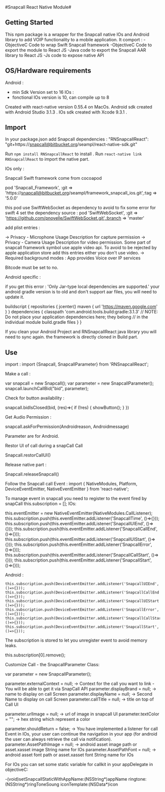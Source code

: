#Snapcall React Native Module#

## Getting Started ##

This npm package is a wrapper for the Snapcall native IOs and Android library to add VOIP functionality to a mobile application.
It comport :
  -ObjectiveC Code to wrap Swift Snapcall framework
  -ObjectiveC Code to export the module to React JS
  -Java code to export the Snapcall AAR library to React JS
  -Js code to expose native API

## OS/Hardware requirements ##

Android :
  - min Sdk Version set to 16
IOs :
  - fonctional IOs version is 10, can compile up to 8

Created with react-native version 0.55.4 on MacOs.
Android sdk created with Android Studio 3.1.3 .
IOs sdk created with Xcode 9.3.1 .

## Import ##

In your package.json add Snapcall dependencies :
  "RNSnapcallReact": "git+https://snapcall@bitbucket.org/seampl/react-native-sdk.git"

Run `npm install RNSnapcallReact` to install .
Run `react-native link RNSnapcallReact` to import the native part.

IOs only :

Snapcall Swift framework come from cocoapod

  pod 'Snapcall_Framework', :git => 'https://snapcall@bitbucket.org/seampl/framework_snapcall_ios.git',:tag => '5.0.0'

this pod use SwiftWebSocket as dependency to avoid to fix some error for swift 4  set the dependency source :
  pod 'SwiftWebSocket', :git => 'https://github.com/pnoyelle/SwiftWebSocket.git',:branch => 'master'

add plist entries :

  -> Privacy - Microphone Usage Description for capture permission
  -> Privacy - Camera Usage Description for video permission. Some part of snapcall framework symbol use apple video api. To avoid to be rejected by apple application store add this entries either you don't use video.
  -> Required background modes : App provides Voice over IP services

  Bitcode must be set to no.

Android specific :

if you get this error :
	'Only Jar-type local dependencies are supported.'
your android gradle version is to old and don't support aar files, you will need to update it.

buildscript {
  repositories {
      jcenter()
      maven {
          url 'https://maven.google.com'
      }
  }
  dependencies {
      classpath 'com.android.tools.build:gradle:3.1.3'
      // NOTE: Do not place your application dependencies here; they belong
      // in the individual module build.gradle files
  }
}

If you clean your Android Project and RNSnapcallReact java library you will need to sync again. the framework is directly cloned in Build part.

## Use ##

import :
  import {Snapcall, SnapcallParameter} from 'RNSnapcallReact';

Make a call :

  var snapcall = new Snapcall();
  var parameter = new SnapcallParameter();
  snapcall.launchCallBid("bid", parameter);

Check for button availability :

  snapcall.bidIsClosed(bid, (res)=>{
    if (!res)
    {
      showButton();
    }
    })

Get Audio Permission :

  snapcall.askForPermission(Androidreason, Androidmessage)

  Parameter are for Android.

Restor UI of call during a snapCall Call

  Snapcall.restorCallUI()

Release native part :

  Snapcall.releaseSnapcall()

Follow the Snapcall call Event :
  import { NativeModules, Platform, DeviceEventEmitter, NativeEventEmitter } from 'react-native';

To manage event in snapcall you need to register to the event fired by snapCall
  this.subscription = [];
IOs:

  this.eventEmitter = new NativeEventEmitter(NativeModules.CallListener);
  this.subscription.push(this.eventEmitter.addListener('SnapcallTime', ()=>{}));
  this.subscription.push(this.eventEmitter.addListener('SnapcallUIEnd', ()=>{}));
  this.subscription.push(this.eventEmitter.addListener('SnapcallCallEnd', ()=>{}));
  this.subscription.push(this.eventEmitter.addListener('SnapcallUIStart', ()=>{}));
  this.subscription.push(this.eventEmitter.addListener('SnapcallError', ()=>{}));
  this.subscription.push(this.eventEmitter.addListener('SnapcallCallStart', ()=>{}));
  this.subscription.push(this.eventEmitter.addListener('SnapcallStart', ()=>{}));

Android :

    this.subscription.push(DeviceEventEmitter.addListener('SnapcallUIEnd', ()=>{}));
    this.subscription.push(DeviceEventEmitter.addListener('SnapcallCallEnd', ()=>{}));
    this.subscription.push(DeviceEventEmitter.addListener('SnapcallUIStart', ()=>{}));
    this.subscription.push(DeviceEventEmitter.addListener('SnapcallError', ()=>{}));
    this.subscription.push(DeviceEventEmitter.addListener('SnapcallCallStart', ()=>{}));
    this.subscription.push(DeviceEventEmitter.addListener('SnapcallStart', ()=>{}));

The subscription is stored to let you unregister event to avoid memory leaks.

  this.subscription[0].remove();

Customize Call - the SnapcallParameter Class:

  var parameter = new SnapcallParameter();

  parameter.externalContext = null;     -> Context for the call you want to link - You will be able to get it via SnapCall API
  parameter.displayBrand = null;        -> name to display on call Screen
  parameter.displayName = null;         -> Second Name to display on call Screen
  parameter.callTitle = null;           -> title on top of Call UI

  parameter.urlImage = null;            -> url of image in snapcall UI
  parameter.textColor = "";             -> hex string which represent a color

  parameter.shouldReturn = false;       -> You have implemented a listener for call Event in IOs, your user can continue the navigation in your app (for android the user can always retrieve the call via notification).
  parameter.AssetPathImage = null;      -> android asset image path or asset.xasset image String name for IOs
  parameter.AssetPathFont = null;        -> android asset font path or asset.xasset font String name for IOs


  For IOs you can set some static variable for callkit in your appDelegate in objectiveC:

  -(void)setSnapcallStaticWithAppName:(NSString*)appName ringtone:(NSString*)ringToneSoung iconTemplate:(NSData*)icon
